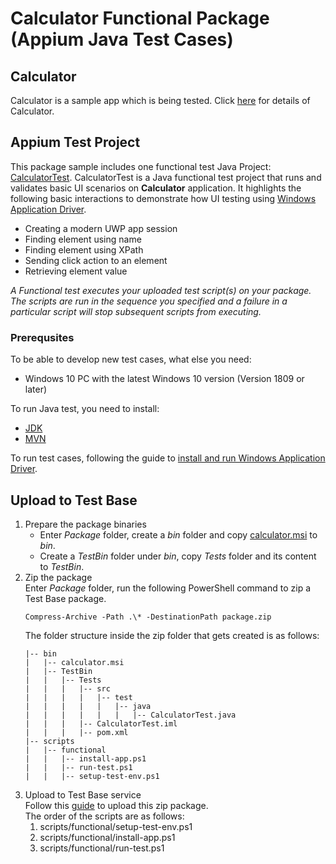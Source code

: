 # Calculator Functional Package (Appium Java Test Cases)
## Calculator
Calculator is a sample app which is being tested. Click [here](../../../../Sample-App-Src/Calculator) for details of Calculator.

## Appium Test Project
This package sample includes one functional test Java Project: [CalculatorTest](./Tests). CalculatorTest is a Java functional test project that runs and validates basic UI scenarios on **Calculator** application. It highlights the following basic interactions to demonstrate how UI testing using [Windows Application Driver](https://github.com/Microsoft/WinAppDriver).
- Creating a modern UWP app session
- Finding element using name
- Finding element using XPath
- Sending click action to an element
- Retrieving element value

*A Functional test executes your uploaded test script(s) on your package. The scripts are run in the sequence you specified and a failure in a particular script will stop subsequent scripts from executing.*

### Prerequsites
To be able to develop new test cases, what else you need:
- Windows 10 PC with the latest Windows 10 version (Version 1809 or later)

To run Java test, you need to install:
- [JDK](https://docs.microsoft.com/zh-cn/java/openjdk/download)
- [MVN](https://maven.apache.org/download.cgi)

To run test cases, following the guide to [install and run Windows Application Driver](https://github.com/microsoft/WinAppDriver/blob/master/README.md#installing-and-running-windows-application-driver).

## Upload to Test Base
1. Prepare the package binaries
   - Enter *Package* folder, create a *bin* folder and copy [calculator.msi](../../Out-of-Box/Calculator-OOB-Sample/bin) to *bin*.
   - Create a *TestBin* folder under *bin*, copy *Tests* folder and its content to *TestBin*.
2. Zip the package  
   Enter *Package* folder, run the following PowerShell command to zip a Test Base package. 
    ```
    Compress-Archive -Path .\* -DestinationPath package.zip
    ```  
   The folder structure inside the zip folder that gets created is as follows:  
    ```
    |-- bin
    |   |-- calculator.msi
    |   |-- TestBin
    |   |   |-- Tests
    |   |   |   |-- src
    |   |   |   |   |-- test
    |   |   |   |   |   |-- java
    |   |   |   |   |   |   |-- CalculatorTest.java
    |   |   |   |-- CalculatorTest.iml
    |   |   |   |-- pom.xml
    |-- scripts
    |   |-- functional
    |   |   |-- install-app.ps1
    |   |   |-- run-test.ps1
    |   |   |-- setup-test-env.ps1
    ```
3. Upload to Test Base service  
Follow this [guide](https://docs.microsoft.com/en-us/microsoft-365/test-base/uploadapplication?view=o365-worldwide) to upload this zip package.  
The order of the scripts are as follows:
    1. scripts/functional/setup-test-env.ps1
    1. scripts/functional/install-app.ps1
    1. scripts/functional/run-test.ps1